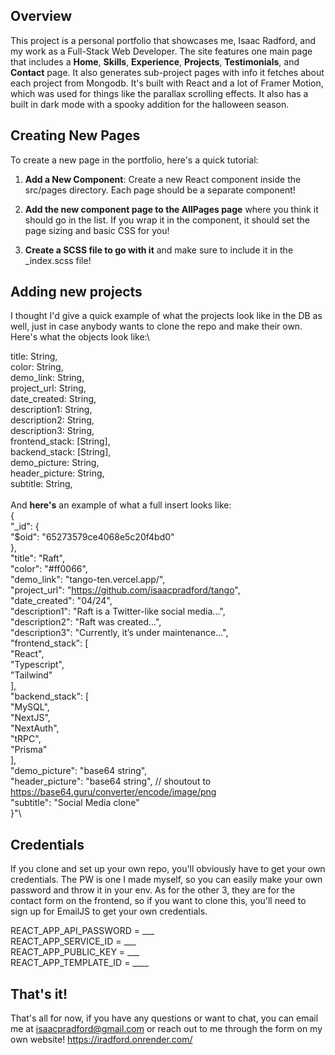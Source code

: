 ## Overview

This project is a personal portfolio that showcases me, Isaac Radford, and my work as a Full-Stack Web Developer. The site features one main page that includes a **Home**, **Skills**, **Experience**, **Projects**, **Testimonials**, and **Contact** page. It also generates sub-project pages with info it fetches about each project from Mongodb. It's built with React and a lot of Framer Motion, which was used for things like the parallax scrolling effects. It also has a built in dark mode with a spooky addition for the halloween season.

## Creating New Pages

To create a new page in the portfolio, here's a quick tutorial:
1. **Add a New Component**: Create a new React component inside the src/pages directory. Each page should be a separate component!

2. **Add the new component page to the AllPages page** where you think it should go in the list. If you wrap it in the <Page/> component, it should set the page sizing and basic CSS for you!

3. **Create a SCSS file to go with it** and make sure to include it in the _index.scss file!

## Adding new projects
I thought I'd give a quick example of what the projects look like in the DB as well, just in case anybody wants to clone the repo and make their own. Here's what the objects look like:\


  title: String,\
  color: String,\
  demo_link: String,\
  project_url: String,\
  date_created: String,\
  description1: String,\
  description2: String,\
  description3: String,\
  frontend_stack: [String], \
  backend_stack: [String], \
  demo_picture: String, \
  header_picture: String, \
  subtitle: String, \
\
And **here's** an example of what a full insert looks like: \
{\
  "_id": {\
    "$oid": "65273579ce4068e5c20f4bd0"\
  },\
  "title": "Raft",\
  "color": "#ff0066",\
  "demo_link": "tango-ten.vercel.app/",\
  "project_url": "https://github.com/isaacpradford/tango", \
  "date_created": "04/24", \
  "description1": "Raft is a Twitter-like social media...",\
  "description2": "Raft was created...",\
  "description3": "Currently, it’s under maintenance...",\
  "frontend_stack": [\
    "React",\
    "Typescript",\
    "Tailwind"\
  ],\
  "backend_stack": [\
    "MySQL",\
    "NextJS",\
    "NextAuth",\
    "tRPC",\
    "Prisma"\
  ],\
  "demo_picture": "base64 string",\
  "header_picture": "base64 string", // shoutout to https://base64.guru/converter/encode/image/png \
  "subtitle": "Social Media clone"\
}"\

## Credentials
If you clone and set up your own repo, you'll obviously have to get your own credentials. The PW is one I made myself, so you can easily make your own password and throw it in your env. As for the other 3, they are for the contact form on the frontend, so if you want to clone this, you'll need to sign up for EmailJS to get your own credentials.

REACT_APP_API_PASSWORD = ___\
REACT_APP_SERVICE_ID = ___\
REACT_APP_PUBLIC_KEY = ___\
REACT_APP_TEMPLATE_ID = ____

## That's it!
That's all for now, if you have any questions or want to chat, you can email me at isaacpradford@gmail.com or reach out to me through the form on my own website!
https://iradford.onrender.com/
